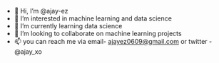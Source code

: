 - 👋 Hi, I’m @ajay-ez
- 👀 I’m interested in machine learning and data science
- 🌱 I’m currently learning data science
- 💞️ I’m looking to collaborate on machine learning projects
- 📫 you can reach me via email- ajayez0609@gmail.com or twitter - @ajay_xo

<!---
ajay-ez/ajay-ez is a ✨ special ✨ repository because its `README.md` (this file) appears on your GitHub profile.
You can click the Preview link to take a look at your changes.
--->
